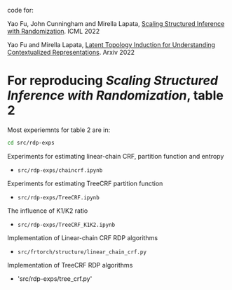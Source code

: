 code for:

Yao Fu, John Cunningham and Mirella Lapata, [Scaling Structured Inference with Randomization](https://arxiv.org/abs/2112.03638). ICML 2022

Yao Fu and Mirella Lapata, [Latent Topology Induction for Understanding Contextualized Representations](https://arxiv.org/abs/2206.01512). Arxiv 2022


# For reproducing _Scaling Structured Inference with Randomization_, table 2

Most experiemnts for table 2 are in:
```bash
cd src/rdp-exps
```

Experiments for estimating linear-chain CRF, partition function and entropy
* `src/rdp-exps/chaincrf.ipynb`

Experiments for estimating TreeCRF partition function
* `src/rdp-exps/TreeCRF.ipynb`

The influence of K1/K2 ratio
* `src/rdp-exps/TreeCRF_K1K2.ipynb`

Implementation of Linear-chain CRF RDP algorithms
* `src/frtorch/structure/linear_chain_crf.py`

Implementation of TreeCRF RDP algorithms
* 'src/rdp-exps/tree_crf.py'
